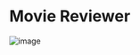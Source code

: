 # Movie Reviewer
![image](https://github.com/ikaushiksharma/movieReview/assets/90143986/509b1028-53e4-4cee-94ba-77e7bc6a2048)
